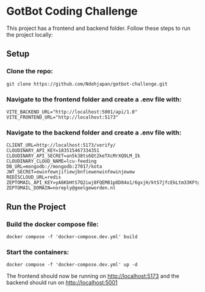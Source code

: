 # GotBot Coding Challenge

This project has a frontend and backend folder. Follow these steps to run the project locally:

## Setup

### Clone the repo:

```
git clone https://github.com/Ndohjapan/gotbot-challenge.git
```

### Navigate to the frontend folder and create a .env file with:

```
VITE_BACKEND_URL="http://localhost:5001/api/1.0"
VITE_FRONTEND_URL="http://localhost:5173"
```

### Navigate to the backend folder and create a .env file with:

```
CLIENT_URL=http://localhost:5173/verify/
CLOUDINARY_API_KEY=183515467334351
CLOUDINARY_API_SECRET=an5k38ts6Qt2keTXcMrXQ9LM_Ik
CLOUDINARY_CLOUD_NAME=lcu-feeding
DB_URL=mongodb://mongodb:27017/kota
JWT_SECRET=ewinfewnjifiewjbnfiewenwinfewinjewew
REDISCLOUD_URL=redis
ZEPTOMAIL_API_KEY=yA6KbHtS7Q2iwj8FQEM81pOD84o1/6gxjH/ktS7jfcEkLtm33KFtgRRodIe5JjbeiofZta5Za9gYdYC4udAKesYzYdYAepTGTuv4P2uV48xh8ciEYNYmhZSsALIWGqRMchsiCSo2RPEjWA==
ZEPTOMAIL_DOMAIN=noreply@geelgeworden.nl
```

## Run the Project

### Build the docker compose file:

```
docker compose -f 'docker-compose.dev.yml' build
```

### Start the containers:

```
docker compose -f 'docker-compose.dev.yml' up -d
```

The frontend should now be running on [http://localhost:5173](http://localhost:5173) and the backend should run on [http://localhost:5001](http://localhost:5001)
